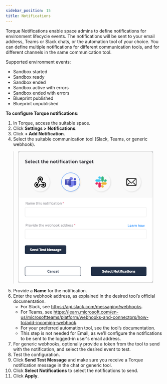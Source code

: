 ```yaml
---
sidebar_position: 15
title: Notifications
---
```


Torque Notifications enable space admins to define notifications for environment lifecycle events. The notifications will be sent to your email address, Teams or Slack chats, or the automation tool of your choice. You can define multiple notifications for different communication tools, and for different channels in the same communication tool. 

Supported environment events:

* Sandbox started
* Sandbox ready
* Sandbox ended
* Sandbox active with errors
* Sandbox ended with errors
* Blueprint published
* Blueprint unpublished

__To configure Torque notifications:__
1. In Torque, access the suitable space.
2. Click __Settings > Notifications__.
3. Click __+ Add Notification__.
4. Select the suitable communication tool (Slack, Teams, or generic webhook).
  > ![Locale Dropdown](/img/notifications.png)
5. Provide a __Name__ for the notification.
6. Enter the webhook address, as explained in the desired tool’s official documentation.
   * For Slack, see https://api.slack.com/messaging/webhooks.
   * For Teams, see https://learn.microsoft.com/en-us/microsoftteams/platform/webhooks-and-connectors/how-to/add-incoming-webhook.
   * For your preferred automation tool, see the tool’s documentation.
   * This step is not needed for Email, as we'll configure the notifications to be sent to the logged-in user's email address. 
7. For generic webhooks, optionally provide a token from the tool to send with the notification, and select the desired event to test.
8. Test the configuration.
9. Click __Send Test Message__ and make sure you receive a Torque notification message in the chat or generic tool.
10. Click __Select Notifications__ to select the notifications to send.
11. Click __Apply__.
